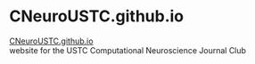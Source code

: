 # CNeuroUSTC.github.io
[CNeuroUSTC.github.io](CNeuroUSTC.github.io)\
website for the USTC Computational Neuroscience Journal Club
